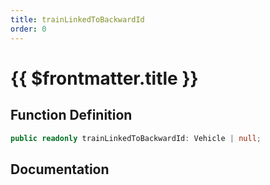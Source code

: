```yaml
---
title: trainLinkedToBackwardId
order: 0
---
```


# {{ $frontmatter.title }}

## Function Definition

```ts
public readonly trainLinkedToBackwardId: Vehicle | null;
```

## Documentation

<!--@include: ./parts/trainLinkedToBackwardId.md-->
